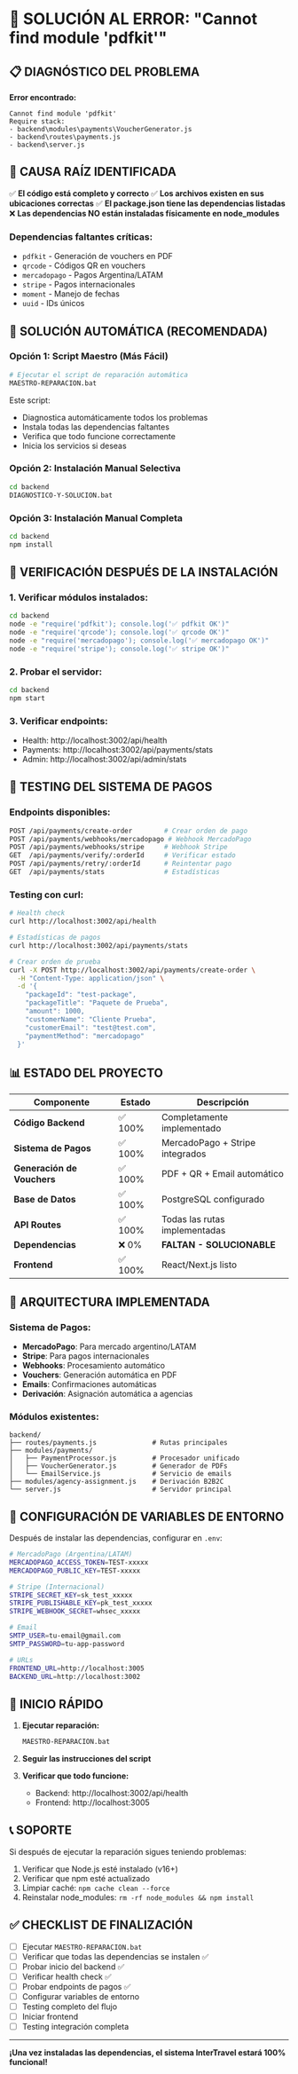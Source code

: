# 🚨 SOLUCIÓN AL ERROR: "Cannot find module 'pdfkit'"

## 📋 DIAGNÓSTICO DEL PROBLEMA

**Error encontrado:**
```
Cannot find module 'pdfkit'
Require stack:
- backend\modules\payments\VoucherGenerator.js
- backend\routes\payments.js  
- backend\server.js
```

## 🎯 CAUSA RAÍZ IDENTIFICADA

✅ **El código está completo y correcto**
✅ **Los archivos existen en sus ubicaciones correctas**
✅ **El package.json tiene las dependencias listadas**
❌ **Las dependencias NO están instaladas físicamente en node_modules**

### Dependencias faltantes críticas:
- `pdfkit` - Generación de vouchers en PDF
- `qrcode` - Códigos QR en vouchers  
- `mercadopago` - Pagos Argentina/LATAM
- `stripe` - Pagos internacionales
- `moment` - Manejo de fechas
- `uuid` - IDs únicos

## 🚀 SOLUCIÓN AUTOMÁTICA (RECOMENDADA)

### Opción 1: Script Maestro (Más Fácil)
```bash
# Ejecutar el script de reparación automática
MAESTRO-REPARACION.bat
```

Este script:
- Diagnostica automáticamente todos los problemas
- Instala todas las dependencias faltantes
- Verifica que todo funcione correctamente
- Inicia los servicios si deseas

### Opción 2: Instalación Manual Selectiva
```bash
cd backend
DIAGNOSTICO-Y-SOLUCION.bat
```

### Opción 3: Instalación Manual Completa
```bash
cd backend
npm install
```

## 🧪 VERIFICACIÓN DESPUÉS DE LA INSTALACIÓN

### 1. Verificar módulos instalados:
```bash
cd backend
node -e "require('pdfkit'); console.log('✅ pdfkit OK')"
node -e "require('qrcode'); console.log('✅ qrcode OK')"
node -e "require('mercadopago'); console.log('✅ mercadopago OK')"
node -e "require('stripe'); console.log('✅ stripe OK')"
```

### 2. Probar el servidor:
```bash
cd backend
npm start
```

### 3. Verificar endpoints:
- Health: http://localhost:3002/api/health
- Payments: http://localhost:3002/api/payments/stats
- Admin: http://localhost:3002/api/admin/stats

## 🔧 TESTING DEL SISTEMA DE PAGOS

### Endpoints disponibles:
```bash
POST /api/payments/create-order        # Crear orden de pago
POST /api/payments/webhooks/mercadopago # Webhook MercadoPago
POST /api/payments/webhooks/stripe     # Webhook Stripe
GET  /api/payments/verify/:orderId     # Verificar estado
POST /api/payments/retry/:orderId      # Reintentar pago
GET  /api/payments/stats               # Estadísticas
```

### Testing con curl:
```bash
# Health check
curl http://localhost:3002/api/health

# Estadísticas de pagos  
curl http://localhost:3002/api/payments/stats

# Crear orden de prueba
curl -X POST http://localhost:3002/api/payments/create-order \
  -H "Content-Type: application/json" \
  -d '{
    "packageId": "test-package",
    "packageTitle": "Paquete de Prueba",
    "amount": 1000,
    "customerName": "Cliente Prueba",
    "customerEmail": "test@test.com",
    "paymentMethod": "mercadopago"
  }'
```

## 📊 ESTADO DEL PROYECTO

| Componente | Estado | Descripción |
|------------|--------|-------------|
| **Código Backend** | ✅ 100% | Completamente implementado |
| **Sistema de Pagos** | ✅ 100% | MercadoPago + Stripe integrados |
| **Generación de Vouchers** | ✅ 100% | PDF + QR + Email automático |
| **Base de Datos** | ✅ 100% | PostgreSQL configurado |
| **API Routes** | ✅ 100% | Todas las rutas implementadas |
| **Dependencias** | ❌ 0% | **FALTAN - SOLUCIONABLE** |
| **Frontend** | ✅ 100% | React/Next.js listo |

## 🎯 ARQUITECTURA IMPLEMENTADA

### Sistema de Pagos:
- **MercadoPago**: Para mercado argentino/LATAM
- **Stripe**: Para pagos internacionales  
- **Webhooks**: Procesamiento automático
- **Vouchers**: Generación automática en PDF
- **Emails**: Confirmaciones automáticas
- **Derivación**: Asignación automática a agencias

### Módulos existentes:
```
backend/
├── routes/payments.js              # Rutas principales
├── modules/payments/
│   ├── PaymentProcessor.js         # Procesador unificado
│   ├── VoucherGenerator.js         # Generador de PDFs  
│   └── EmailService.js             # Servicio de emails
├── modules/agency-assignment.js    # Derivación B2B2C
└── server.js                       # Servidor principal
```

## 🔐 CONFIGURACIÓN DE VARIABLES DE ENTORNO

Después de instalar las dependencias, configurar en `.env`:

```bash
# MercadoPago (Argentina/LATAM)
MERCADOPAGO_ACCESS_TOKEN=TEST-xxxxx
MERCADOPAGO_PUBLIC_KEY=TEST-xxxxx

# Stripe (Internacional)  
STRIPE_SECRET_KEY=sk_test_xxxxx
STRIPE_PUBLISHABLE_KEY=pk_test_xxxxx
STRIPE_WEBHOOK_SECRET=whsec_xxxxx

# Email
SMTP_USER=tu-email@gmail.com
SMTP_PASSWORD=tu-app-password

# URLs
FRONTEND_URL=http://localhost:3005
BACKEND_URL=http://localhost:3002
```

## 🚀 INICIO RÁPIDO

1. **Ejecutar reparación:**
   ```bash
   MAESTRO-REPARACION.bat
   ```

2. **Seguir las instrucciones del script**

3. **Verificar que todo funcione:**
   - Backend: http://localhost:3002/api/health
   - Frontend: http://localhost:3005

## 📞 SOPORTE

Si después de ejecutar la reparación sigues teniendo problemas:

1. Verificar que Node.js esté instalado (v16+)
2. Verificar que npm esté actualizado  
3. Limpiar caché: `npm cache clean --force`
4. Reinstalar node_modules: `rm -rf node_modules && npm install`

## ✅ CHECKLIST DE FINALIZACIÓN

- [ ] Ejecutar `MAESTRO-REPARACION.bat`
- [ ] Verificar que todas las dependencias se instalen ✅
- [ ] Probar inicio del backend ✅  
- [ ] Verificar health check ✅
- [ ] Probar endpoints de pagos ✅
- [ ] Configurar variables de entorno
- [ ] Testing completo del flujo
- [ ] Iniciar frontend
- [ ] Testing integración completa

---

**¡Una vez instaladas las dependencias, el sistema InterTravel estará 100% funcional!**